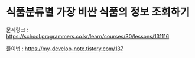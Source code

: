 # 식품분류별 가장 비싼 식품의 정보 조회하기

문제링크 : https://school.programmers.co.kr/learn/courses/30/lessons/131116

풀이법 : https://my-develop-note.tistory.com/137